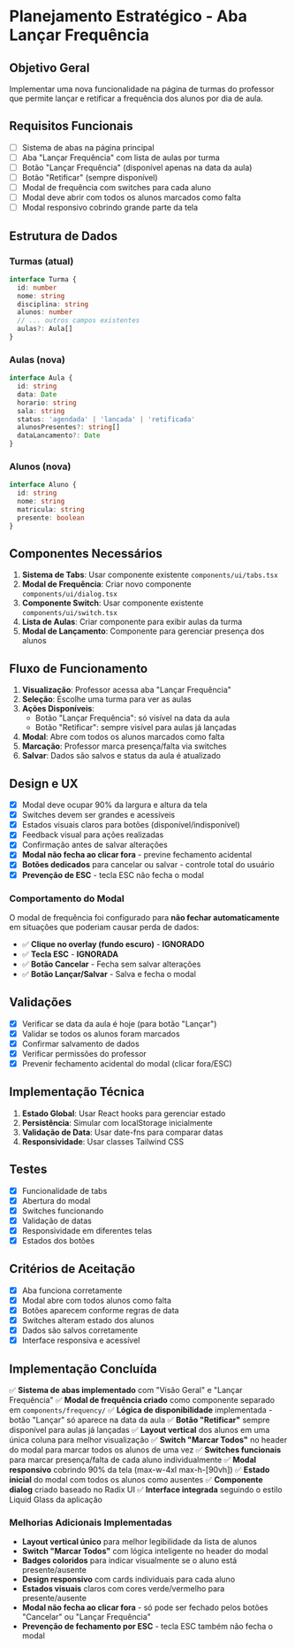 # Planejamento Estratégico - Aba Lançar Frequência

## Objetivo Geral
Implementar uma nova funcionalidade na página de turmas do professor que permite lançar e retificar a frequência dos alunos por dia de aula.

## Requisitos Funcionais
- [ ] Sistema de abas na página principal
- [ ] Aba "Lançar Frequência" com lista de aulas por turma
- [ ] Botão "Lançar Frequência" (disponível apenas na data da aula)
- [ ] Botão "Retificar" (sempre disponível)
- [ ] Modal de frequência com switches para cada aluno
- [ ] Modal deve abrir com todos os alunos marcados como falta
- [ ] Modal responsivo cobrindo grande parte da tela

## Estrutura de Dados
### Turmas (atual)
```typescript
interface Turma {
  id: number
  nome: string
  disciplina: string
  alunos: number
  // ... outros campos existentes
  aulas?: Aula[]
}
```

### Aulas (nova)
```typescript
interface Aula {
  id: string
  data: Date
  horario: string
  sala: string
  status: 'agendada' | 'lancada' | 'retificada'
  alunosPresentes?: string[]
  dataLancamento?: Date
}
```

### Alunos (nova)
```typescript
interface Aluno {
  id: string
  nome: string
  matricula: string
  presente: boolean
}
```

## Componentes Necessários
1. **Sistema de Tabs**: Usar componente existente `components/ui/tabs.tsx`
2. **Modal de Frequência**: Criar novo componente `components/ui/dialog.tsx`
3. **Componente Switch**: Usar componente existente `components/ui/switch.tsx`
4. **Lista de Aulas**: Criar componente para exibir aulas da turma
5. **Modal de Lançamento**: Componente para gerenciar presença dos alunos

## Fluxo de Funcionamento
1. **Visualização**: Professor acessa aba "Lançar Frequência"
2. **Seleção**: Escolhe uma turma para ver as aulas
3. **Ações Disponíveis**:
   - Botão "Lançar Frequência": só visível na data da aula
   - Botão "Retificar": sempre visível para aulas já lançadas
4. **Modal**: Abre com todos os alunos marcados como falta
5. **Marcação**: Professor marca presença/falta via switches
6. **Salvar**: Dados são salvos e status da aula é atualizado

## Design e UX
- [x] Modal deve ocupar 90% da largura e altura da tela
- [x] Switches devem ser grandes e acessíveis
- [x] Estados visuais claros para botões (disponível/indisponível)
- [x] Feedback visual para ações realizadas
- [x] Confirmação antes de salvar alterações
- [x] **Modal não fecha ao clicar fora** - previne fechamento acidental
- [x] **Botões dedicados** para cancelar ou salvar - controle total do usuário
- [x] **Prevenção de ESC** - tecla ESC não fecha o modal

### Comportamento do Modal
O modal de frequência foi configurado para **não fechar automaticamente** em situações que poderiam causar perda de dados:
- ✅ **Clique no overlay (fundo escuro)** - **IGNORADO**
- ✅ **Tecla ESC** - **IGNORADA**
- ✅ **Botão Cancelar** - Fecha sem salvar alterações
- ✅ **Botão Lançar/Salvar** - Salva e fecha o modal

## Validações
- [x] Verificar se data da aula é hoje (para botão "Lançar")
- [x] Validar se todos os alunos foram marcados
- [x] Confirmar salvamento de dados
- [x] Verificar permissões do professor
- [x] Prevenir fechamento acidental do modal (clicar fora/ESC)

## Implementação Técnica
1. **Estado Global**: Usar React hooks para gerenciar estado
2. **Persistência**: Simular com localStorage inicialmente
3. **Validação de Data**: Usar date-fns para comparar datas
4. **Responsividade**: Usar classes Tailwind CSS

## Testes
- [x] Funcionalidade de tabs
- [x] Abertura do modal
- [x] Switches funcionando
- [x] Validação de datas
- [x] Responsividade em diferentes telas
- [x] Estados dos botões

## Critérios de Aceitação
- [x] Aba funciona corretamente
- [x] Modal abre com todos alunos como falta
- [x] Botões aparecem conforme regras de data
- [x] Switches alteram estado dos alunos
- [x] Dados são salvos corretamente
- [x] Interface responsiva e acessível

## Implementação Concluída
✅ **Sistema de abas implementado** com "Visão Geral" e "Lançar Frequência"
✅ **Modal de frequência criado** como componente separado em `components/frequency/`
✅ **Lógica de disponibilidade** implementada - botão "Lançar" só aparece na data da aula
✅ **Botão "Retificar"** sempre disponível para aulas já lançadas
✅ **Layout vertical** dos alunos em uma única coluna para melhor visualização
✅ **Switch "Marcar Todos"** no header do modal para marcar todos os alunos de uma vez
✅ **Switches funcionais** para marcar presença/falta de cada aluno individualmente
✅ **Modal responsivo** cobrindo 90% da tela (max-w-4xl max-h-[90vh])
✅ **Estado inicial** do modal com todos os alunos como ausentes
✅ **Componente dialog** criado baseado no Radix UI
✅ **Interface integrada** seguindo o estilo Liquid Glass da aplicação

### Melhorias Adicionais Implementadas
- **Layout vertical único** para melhor legibilidade da lista de alunos
- **Switch "Marcar Todos"** com lógica inteligente no header do modal
- **Badges coloridos** para indicar visualmente se o aluno está presente/ausente
- **Design responsivo** com cards individuais para cada aluno
- **Estados visuais** claros com cores verde/vermelho para presente/ausente
- **Modal não fecha ao clicar fora** - só pode ser fechado pelos botões "Cancelar" ou "Lançar Frequência"
- **Prevenção de fechamento por ESC** - tecla ESC também não fecha o modal
